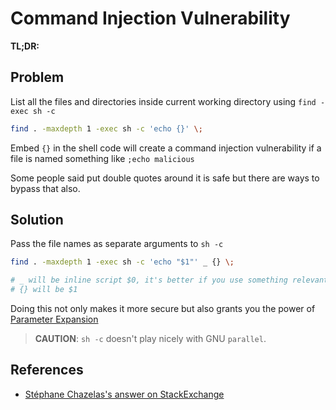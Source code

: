 # Command Injection Vulnerability

<!-- tl;dr starts -->

**TL;DR:**

<!-- tl;dr ends -->

## Problem

List all the files and directories inside current working directory using `find -exec sh -c`

```sh
find . -maxdepth 1 -exec sh -c 'echo {}' \;
```

Embed `{}` in the shell code will create a command injection vulnerability if a file is named something like `;echo malicious`

Some people said put double quotes around it is safe but there are ways to bypass that also.

## Solution

Pass the file names as separate arguments to `sh -c`

```sh
find . -maxdepth 1 -exec sh -c 'echo "$1"' _ {} \;

# _ will be inline script $0, it's better if you use something relevant like inline-sh, find-sh, ... since $0 will be displayed in the shell's err message
# {} will be $1
```

Doing this not only makes it more secure but also grants you the power of [Parameter Expansion](https://pubs.opengroup.org/onlinepubs/9699919799/utilities/V3_chap02.html#tag_18_06_02)

> **CAUTION**: `sh -c` doesn't play nicely with GNU `parallel`.

## References

- [Stéphane Chazelas's answer on StackExchange](https://unix.stackexchange.com/a/156010)
